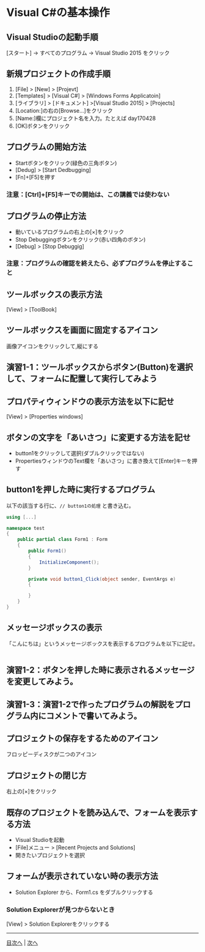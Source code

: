# Visual C#の基本操作
## Visual Studioの起動手順
[スタート] → すべてのプログラム → Visual Studio 2015 をクリック


## 新規プロジェクトの作成手順
1.  [File] > [New] > [Projevt]
2.  [Templates] > [Visual C#] > [Windows Forms Applicatoin]
3.  [ライブラリ] > [ドキュメント] >[Visual Studio 2015] > [Projects]
4.  [Location:]の右の[Browse...]をクリック
5.  [Name:]欄にプロジェクト名を入力。たとえば day170428
6.  [OK]ボタンをクリック

## プログラムの開始方法
- Startボタンをクリック(緑色の三角ボタン)
- [Dedug] > [Start Dedbugging]
- [Fn]+[F5]を押す

### 注意：[Ctrl]+[F5]キーでの開始は、この講義では使わない

## プログラムの停止方法
- 動いているプログラムの右上の[×]をクリック
- Stop Debuggingボタンをクリック(赤い四角のボタン)
- [Debug] > [Stop Debuggig]

### 注意：プログラムの確認を終えたら、必ずプログラムを停止すること

## ツールボックスの表示方法
  [View] > [ToolBook]


## ツールボックスを画面に固定するアイコン

画像アイコンをクリックして,縦にする

## 演習1-1：ツールボックスからボタン(Button)を選択して、フォームに配置して実行してみよう



## プロパティウィンドウの表示方法を以下に記せ
[View] > [Properties windows]


## ボタンの文字を「あいさつ」に変更する方法を記せ
- button1をクリックして選択(ダブルクリックではない)
- PropertiesウィンドウのText欄を「あいさつ」に書き換えて[Enter]キーを押す


## button1を押した時に実行するプログラム
以下の該当する行に、`// button1の処理` と書き込む。

```cs
using [...]

namespace test
{
    public partial class Form1 : Form
    {
        public Form1()
        {
            InitializeComponent();
        }

        private void button1_Click(object sender, EventArgs e)
        {

        }
    }
}
```

## メッセージボックスの表示
「こんにちは」というメッセージボックスを表示するプログラムを以下に記せ。

```cs

```

## 演習1-2：ボタンを押した時に表示されるメッセージを変更してみよう。



## 演習1-3：演習1-2で作ったプログラムの解説をプログラム内にコメントで書いてみよう。



## プロジェクトの保存をするためのアイコン
フロッピーディスクが二つのアイコン


## プロジェクトの閉じ方
右上の[×]をクリック


## 既存のプロジェクトを読み込んで、フォームを表示する方法
- Visual Studioを起動
- [File]メニュー > [Recent Projects and Solutions]
- 開きたいプロジェクトを選択

## フォームが表示されていない時の表示方法
- Solution Explorer から、Form1.cs をダブルクリックする

### Solution Explorerが見つからないとき
[View] > Solution Explorerをクリックする

---

[目次へ](README.md#%E7%9B%AE%E6%AC%A1) | [次へ](README.md#%E3%83%97%E3%83%AD%E3%82%B0%E3%83%A9%E3%83%9F%E3%83%B3%E3%82%B0%E3%81%AE%E8%82%9D)
